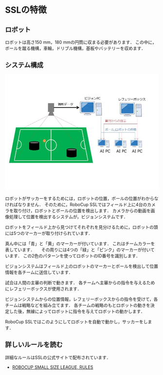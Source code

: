 # SSLの特徴

## ロボット
ロボットは高さ150 mm，180 mmの円筒に収まる必要があります．
この中に，ボールを蹴る機構，車輪，ドリブル機構，基板やバッテリーを収めます．

## システム構成
![システム構成図](../../images/robocup_ssl/ssl_system.jpg)

ロボットがサッカーをするためには，ロボットの位置，ボールの位置がわからなければなりません．
そのために，RoboCup SSLではフィールド上に4台のカメラを取り付け，ロボットとボールの位置を検出します．
カメラからの動画を画像処理して位置を検出するシステムが，ビジョンシステムです．

ロボットをフィールド上から見つけてそれぞれを見分けるために，ロボットの頭には5つのマーカーが取り付けられています．

真ん中には「青」と「黄」のマーカーが付いています．
これはチームカラーを表しています．
　
その周りには4つの「緑」と「ピンク」のマーカーが付いています．
この2色のパターンを使ってロボットのID番号を識別します．

ビジョンシステムはフィールド上のロボットのマーカーとボールを検出して位置情報を各チームに送信しています．

試合は人間の主審の判断で動きます．
各チームへ主審からの指令を与えるためにレフェリーボックスが使用されます．

ビジョンシステムからの位置情報，レフェリーボックスからの指令を受けて，各チームは戦略などを組み立てます．
各チームの戦略のもとロボットの動きを決定した後，無線によってロボットに指令を与えてロボットの動かします．

RoboCup SSLではこのようにしてロボットを自動で動かし，サッカーをします．

## 詳しいルールを読む
詳細なルールはSSLの公式サイトで配布されています．

- [ROBOCUP SMALL SIZE LEAGUE, RULES](https://ssl.robocup.org/rules/)